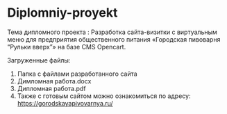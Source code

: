 ﻿# Diplomniy-proyekt

Тема дипломного проекта : Разработка сайта-визитки с виртуальным меню для предприятия общественного питания «Городская пивоварня “Рульки вверх”» на базе CMS Opencart.

Загруженные файлы:

1. Папка с файлами разработанного сайта 
2. Димломная работа.docx
3. Дипломная работа.pdf
4. Также с готовым сайтом можно ознакомиться по адресу: https://gorodskayapivovarnya.ru/

